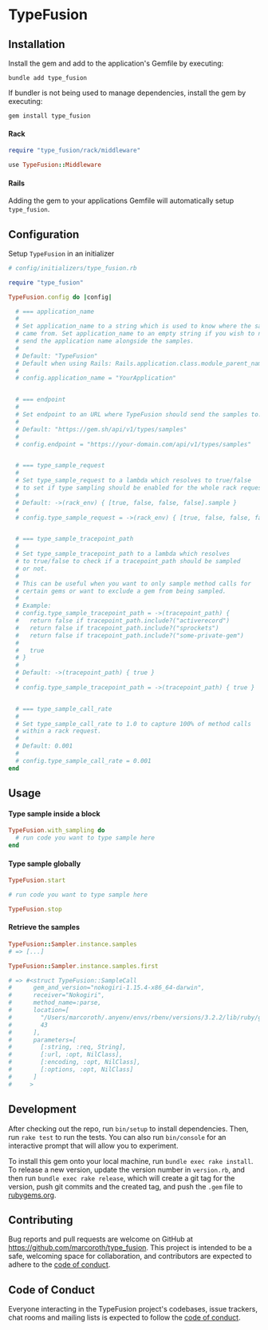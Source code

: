 # TypeFusion

## Installation

Install the gem and add to the application's Gemfile by executing:

```shell
bundle add type_fusion
```

If bundler is not being used to manage dependencies, install the gem by executing:

```shell
gem install type_fusion
```

#### Rack

```ruby
require "type_fusion/rack/middleware"

use TypeFusion::Middleware
```

#### Rails

Adding the gem to your applications Gemfile will automatically setup `type_fusion`.


## Configuration

Setup `TypeFusion` in an initializer

```ruby
# config/initializers/type_fusion.rb

require "type_fusion"

TypeFusion.config do |config|

  # === application_name
  #
  # Set application_name to a string which is used to know where the samples
  # came from. Set application_name to an empty string if you wish to not
  # send the application name alongside the samples.
  #
  # Default: "TypeFusion"
  # Default when using Rails: Rails.application.class.module_parent_name
  #
  # config.application_name = "YourApplication"


  # === endpoint
  #
  # Set endpoint to an URL where TypeFusion should send the samples to.
  #
  # Default: "https://gem.sh/api/v1/types/samples"
  #
  # config.endpoint = "https://your-domain.com/api/v1/types/samples"


  # === type_sample_request
  #
  # Set type_sample_request to a lambda which resolves to true/false
  # to set if type sampling should be enabled for the whole rack request.
  #
  # Default: ->(rack_env) { [true, false, false, false].sample }
  #
  # config.type_sample_request = ->(rack_env) { [true, false, false, false].sample }


  # === type_sample_tracepoint_path
  #
  # Set type_sample_tracepoint_path to a lambda which resolves
  # to true/false to check if a tracepoint_path should be sampled
  # or not.
  #
  # This can be useful when you want to only sample method calls for
  # certain gems or want to exclude a gem from being sampled.
  #
  # Example:
  # config.type_sample_tracepoint_path = ->(tracepoint_path) {
  #   return false if tracepoint_path.include?("activerecord")
  #   return false if tracepoint_path.include?("sprockets")
  #   return false if tracepoint_path.include?("some-private-gem")
  #
  #   true
  # }
  #
  # Default: ->(tracepoint_path) { true }
  #
  # config.type_sample_tracepoint_path = ->(tracepoint_path) { true }


  # === type_sample_call_rate
  #
  # Set type_sample_call_rate to 1.0 to capture 100% of method calls
  # within a rack request.
  #
  # Default: 0.001
  #
  # config.type_sample_call_rate = 0.001
end
```

## Usage

#### Type sample inside a block

```ruby
TypeFusion.with_sampling do
  # run code you want to type sample here
end
```

#### Type sample globally

```ruby
TypeFusion.start

# run code you want to type sample here

TypeFusion.stop
```

#### Retrieve the samples

```ruby
TypeFusion::Sampler.instance.samples
# => [...]
```

```ruby
TypeFusion::Sampler.instance.samples.first

# => #<struct TypeFusion::SampleCall
#      gem_and_version="nokogiri-1.15.4-x86_64-darwin",
#      receiver="Nokogiri",
#      method_name=:parse,
#      location=[
#        "/Users/marcoroth/.anyenv/envs/rbenv/versions/3.2.2/lib/ruby/gems/3.2.0/gems/nokogiri-1.15.4-x86_64-darwin/lib/nokogiri.rb",
#        43
#      ],
#      parameters=[
#        [:string, :req, String],
#        [:url, :opt, NilClass],
#        [:encoding, :opt, NilClass],
#        [:options, :opt, NilClass]
#      ]
#     >
```

## Development

After checking out the repo, run `bin/setup` to install dependencies. Then, run `rake test` to run the tests. You can also run `bin/console` for an interactive prompt that will allow you to experiment.

To install this gem onto your local machine, run `bundle exec rake install`. To release a new version, update the version number in `version.rb`, and then run `bundle exec rake release`, which will create a git tag for the version, push git commits and the created tag, and push the `.gem` file to [rubygems.org](https://rubygems.org).

## Contributing

Bug reports and pull requests are welcome on GitHub at https://github.com/marcoroth/type_fusion. This project is intended to be a safe, welcoming space for collaboration, and contributors are expected to adhere to the [code of conduct](https://github.com/marcoroth/type_fusion/blob/main/CODE_OF_CONDUCT.md).

## Code of Conduct

Everyone interacting in the TypeFusion project's codebases, issue trackers, chat rooms and mailing lists is expected to follow the [code of conduct](https://github.com/marcoroth/type_fusion/blob/main/CODE_OF_CONDUCT.md).
